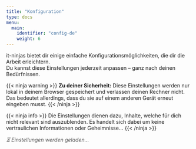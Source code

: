 ```yaml
---
title: "Konfiguration"
type: docs
menu:
  main:
    identifier: "config-de"
    weight: 6
---
```


<!-- prettier-ignore-start -->

it-ninjas bietet dir einige einfache Konfigurationsmöglichkeiten, die dir die Arbeit erleichtern.  
Du kannst diese Einstellungen jederzeit anpassen – ganz nach deinen Bedürfnissen.

{{< ninja warning >}}
**Zu deiner Sicherheit:** Diese Einstellungen werden nur lokal in deinem Browser gespeichert und verlassen deinen Rechner nicht.  
Das bedeutet allerdings, dass du sie auf einem anderen Gerät erneut eingeben musst.
{{< /ninja >}}

{{< ninja info >}}
Die Einstellungen dienen dazu, Inhalte, welche für dich nicht relevant sind auszublenden. Es handelt sich dabei um keine
vertraulichen Informationen oder Geheimnisse...
{{< /ninja >}}

<div id="loading-indicator" style="color: #555; font-style: italic; margin-bottom: 1em;">
  ⏳ Einstellungen werden geladen...
</div>

<form id="config-form" style="display: none;">
  <label for="username">Benutzername:</label><br />
  <input type="text" id="username" name="username" /><br /><br />

  <label for="localrepo">Pfad zum lokalen Repository (dort wo du deine Übungen speichern willst):</label><br />
  <input type="text" id="localrepo" name="localrepo" style="width: 100%;" /><br /><br />

  <label for="os">Betriebssystem des Entwicklungsrechners:</label><br />
  <select id="os" name="os">
    <option value="Windows">Windows</option>
    <option value="Linux">Linux</option>
  </select><br /><br />

  <label for="apprenticeshipprovider">Wahl der Ausbildungsstätte:</label><br />
  <select id="apprenticeshipprovider" name="apprenticeshipprovider">
    <option value="">(keine)</option>
    <option value="SBB">SBB</option>
    <option value="89grad">89grad</option>
    <option value="Puzzle">Puzzle ITC</option>
    <option value="unic">unic</option>
  </select><br /><br />

  <button type="submit">Speichern</button>

</form>

<p id="save-status" style="color: green; display: none;">Einstellungen gespeichert!</p>

<script>
  function getWithDefault(key, fallback) {
    const value = localStorage.getItem(key);
    if (value === null || value === '') {
      console.log(`ℹ️ ${key} not defined → Use default value: "${fallback}"`);
      return fallback;
    } else {
      console.log(`✅ ${key} loaded: "${value}"`);
      return value;
    }
  }

  function loadSettings(){
    console.log("🚀 Load settings...");

    const username = getWithDefault('itninja_username', 'u123456');
    const os = getWithDefault('itninja_os', 'Windows');
    const apprenticeshipprovider = getWithDefault('itninja_apprenticeshipprovider', '');

    let defaultPath = 'C:\\Users\\u123456\\local_repos\\it-ninja-labs';
    if (os.toLowerCase() === 'linux') {
      defaultPath = '/home/u123456/repos.local/it-ninjas-lab';
    }
    defaultPath = defaultPath.replace("u123456", username);
    window.defaultRepoPath = defaultPath; //store for later

    const localrepo = getWithDefault('itninja_localrepo', defaultPath);

    // init form
    document.getElementById('username').value = username;
    document.getElementById('localrepo').value = localrepo;
    document.getElementById('os').value = os;
    document.getElementById('apprenticeshipprovider').value = apprenticeshipprovider;

    document.getElementById('loading-indicator').style.display = 'none';
    document.getElementById('config-form').style.display = 'block';

    console.log("✅ Settings loaded...");
  }

  function saveSettings(){

    console.log("🚀 Save settings...");

    const username = document.getElementById('username').value;
    const os = document.getElementById('os').value;
    const apprenticeshipprovider = document.getElementById('apprenticeshipprovider').value;
    const localrepoInput = document.getElementById('localrepo').value;

    localStorage.setItem('itninja_username', username);
    localStorage.setItem('itninja_os', os);
    localStorage.setItem('itninja_apprenticeshipprovider', apprenticeshipprovider);

    if (localrepoInput === window.defaultRepoPath) {
      localStorage.setItem('itninja_localrepo', '');
      console.log('ℹ️ Default-Repository path detected → store empty string');
    } else {
      localStorage.setItem('itninja_localrepo', localrepoInput);
      console.log(`✅ Custom-Repository path saved: "${localrepoInput}"`);
    }

    const status = document.getElementById('save-status');
    status.style.display = 'block';

    console.log("✅ Settings saved...");
  }

  // ---------------------------------------------------
  // Main
  // ---------------------------------------------------
  // when loading document...
  window.addEventListener('DOMContentLoaded', () => {
    loadSettings();
  });

  // when pressing submit
  document.getElementById('config-form').addEventListener('submit', (e) => {
    e.preventDefault();
    saveSettings();
    // 🔁 Reload after short break
    setTimeout(() => location.reload(), 2000); 
  });
</script>
<!-- prettier-ignore-end -->
